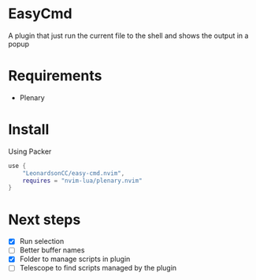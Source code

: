 # EasyCmd
A plugin that just run the current file to the shell and shows the output in a popup

# Requirements
- Plenary

# Install
Using Packer
```lua
use {
    "LeonardsonCC/easy-cmd.nvim",
    requires = "nvim-lua/plenary.nvim"
}
```

# Next steps
- [X] Run selection
- [ ] Better buffer names
- [X] Folder to manage scripts in plugin
- [ ] Telescope to find scripts managed by the plugin

